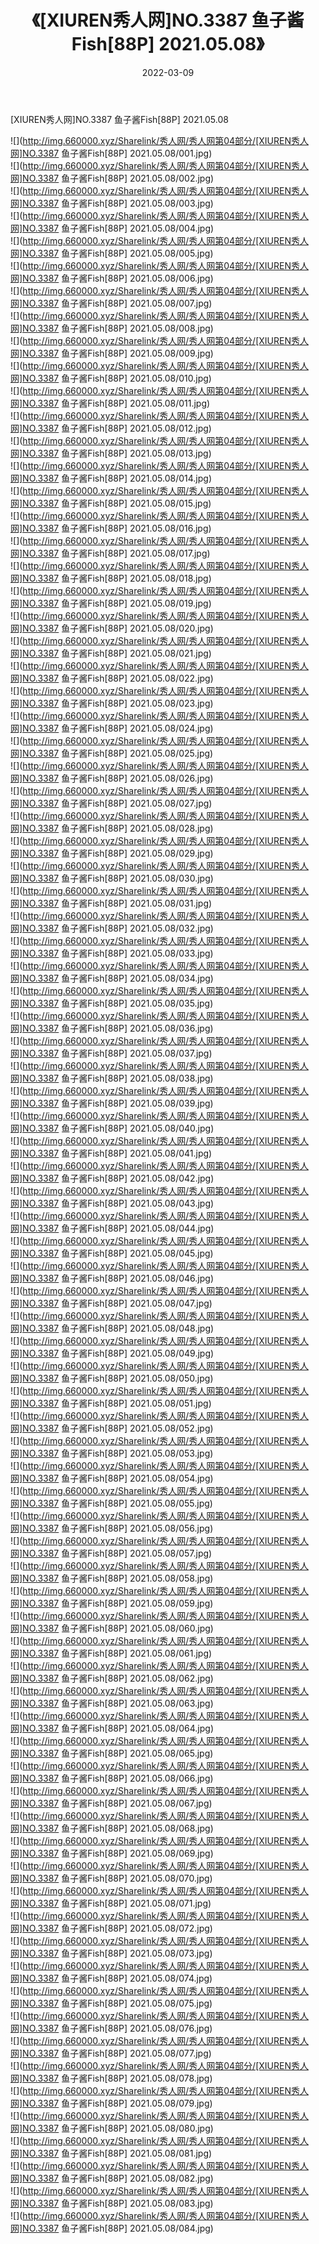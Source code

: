﻿---
layout: post
title:  《[XIUREN秀人网]NO.3387 鱼子酱Fish[88P] 2021.05.08》
date:   2022-03-09
img: http://img.660000.xyz/Sharelink/秀人网/秀人网第04部分/[XIUREN秀人网]NO.3387 鱼子酱Fish[88P] 2021.05.08/000.jpg
categories: [美女, 清纯, 唯美]
---

[XIUREN秀人网]NO.3387 鱼子酱Fish[88P] 2021.05.08

 ![](http://img.660000.xyz/Sharelink/秀人网/秀人网第04部分/[XIUREN秀人网]NO.3387 鱼子酱Fish[88P] 2021.05.08/001.jpg) <br>![](http://img.660000.xyz/Sharelink/秀人网/秀人网第04部分/[XIUREN秀人网]NO.3387 鱼子酱Fish[88P] 2021.05.08/002.jpg) <br>![](http://img.660000.xyz/Sharelink/秀人网/秀人网第04部分/[XIUREN秀人网]NO.3387 鱼子酱Fish[88P] 2021.05.08/003.jpg) <br>![](http://img.660000.xyz/Sharelink/秀人网/秀人网第04部分/[XIUREN秀人网]NO.3387 鱼子酱Fish[88P] 2021.05.08/004.jpg) <br>![](http://img.660000.xyz/Sharelink/秀人网/秀人网第04部分/[XIUREN秀人网]NO.3387 鱼子酱Fish[88P] 2021.05.08/005.jpg) <br>![](http://img.660000.xyz/Sharelink/秀人网/秀人网第04部分/[XIUREN秀人网]NO.3387 鱼子酱Fish[88P] 2021.05.08/006.jpg) <br>![](http://img.660000.xyz/Sharelink/秀人网/秀人网第04部分/[XIUREN秀人网]NO.3387 鱼子酱Fish[88P] 2021.05.08/007.jpg) <br>![](http://img.660000.xyz/Sharelink/秀人网/秀人网第04部分/[XIUREN秀人网]NO.3387 鱼子酱Fish[88P] 2021.05.08/008.jpg) <br>![](http://img.660000.xyz/Sharelink/秀人网/秀人网第04部分/[XIUREN秀人网]NO.3387 鱼子酱Fish[88P] 2021.05.08/009.jpg) <br>![](http://img.660000.xyz/Sharelink/秀人网/秀人网第04部分/[XIUREN秀人网]NO.3387 鱼子酱Fish[88P] 2021.05.08/010.jpg) <br>![](http://img.660000.xyz/Sharelink/秀人网/秀人网第04部分/[XIUREN秀人网]NO.3387 鱼子酱Fish[88P] 2021.05.08/011.jpg) <br>![](http://img.660000.xyz/Sharelink/秀人网/秀人网第04部分/[XIUREN秀人网]NO.3387 鱼子酱Fish[88P] 2021.05.08/012.jpg) <br>![](http://img.660000.xyz/Sharelink/秀人网/秀人网第04部分/[XIUREN秀人网]NO.3387 鱼子酱Fish[88P] 2021.05.08/013.jpg) <br>![](http://img.660000.xyz/Sharelink/秀人网/秀人网第04部分/[XIUREN秀人网]NO.3387 鱼子酱Fish[88P] 2021.05.08/014.jpg) <br>![](http://img.660000.xyz/Sharelink/秀人网/秀人网第04部分/[XIUREN秀人网]NO.3387 鱼子酱Fish[88P] 2021.05.08/015.jpg) <br>![](http://img.660000.xyz/Sharelink/秀人网/秀人网第04部分/[XIUREN秀人网]NO.3387 鱼子酱Fish[88P] 2021.05.08/016.jpg) <br>![](http://img.660000.xyz/Sharelink/秀人网/秀人网第04部分/[XIUREN秀人网]NO.3387 鱼子酱Fish[88P] 2021.05.08/017.jpg) <br>![](http://img.660000.xyz/Sharelink/秀人网/秀人网第04部分/[XIUREN秀人网]NO.3387 鱼子酱Fish[88P] 2021.05.08/018.jpg) <br>![](http://img.660000.xyz/Sharelink/秀人网/秀人网第04部分/[XIUREN秀人网]NO.3387 鱼子酱Fish[88P] 2021.05.08/019.jpg) <br>![](http://img.660000.xyz/Sharelink/秀人网/秀人网第04部分/[XIUREN秀人网]NO.3387 鱼子酱Fish[88P] 2021.05.08/020.jpg) <br>![](http://img.660000.xyz/Sharelink/秀人网/秀人网第04部分/[XIUREN秀人网]NO.3387 鱼子酱Fish[88P] 2021.05.08/021.jpg) <br>![](http://img.660000.xyz/Sharelink/秀人网/秀人网第04部分/[XIUREN秀人网]NO.3387 鱼子酱Fish[88P] 2021.05.08/022.jpg) <br>![](http://img.660000.xyz/Sharelink/秀人网/秀人网第04部分/[XIUREN秀人网]NO.3387 鱼子酱Fish[88P] 2021.05.08/023.jpg) <br>![](http://img.660000.xyz/Sharelink/秀人网/秀人网第04部分/[XIUREN秀人网]NO.3387 鱼子酱Fish[88P] 2021.05.08/024.jpg) <br>![](http://img.660000.xyz/Sharelink/秀人网/秀人网第04部分/[XIUREN秀人网]NO.3387 鱼子酱Fish[88P] 2021.05.08/025.jpg) <br>![](http://img.660000.xyz/Sharelink/秀人网/秀人网第04部分/[XIUREN秀人网]NO.3387 鱼子酱Fish[88P] 2021.05.08/026.jpg) <br>![](http://img.660000.xyz/Sharelink/秀人网/秀人网第04部分/[XIUREN秀人网]NO.3387 鱼子酱Fish[88P] 2021.05.08/027.jpg) <br>![](http://img.660000.xyz/Sharelink/秀人网/秀人网第04部分/[XIUREN秀人网]NO.3387 鱼子酱Fish[88P] 2021.05.08/028.jpg) <br>![](http://img.660000.xyz/Sharelink/秀人网/秀人网第04部分/[XIUREN秀人网]NO.3387 鱼子酱Fish[88P] 2021.05.08/029.jpg) <br>![](http://img.660000.xyz/Sharelink/秀人网/秀人网第04部分/[XIUREN秀人网]NO.3387 鱼子酱Fish[88P] 2021.05.08/030.jpg) <br>![](http://img.660000.xyz/Sharelink/秀人网/秀人网第04部分/[XIUREN秀人网]NO.3387 鱼子酱Fish[88P] 2021.05.08/031.jpg) <br>![](http://img.660000.xyz/Sharelink/秀人网/秀人网第04部分/[XIUREN秀人网]NO.3387 鱼子酱Fish[88P] 2021.05.08/032.jpg) <br>![](http://img.660000.xyz/Sharelink/秀人网/秀人网第04部分/[XIUREN秀人网]NO.3387 鱼子酱Fish[88P] 2021.05.08/033.jpg) <br>![](http://img.660000.xyz/Sharelink/秀人网/秀人网第04部分/[XIUREN秀人网]NO.3387 鱼子酱Fish[88P] 2021.05.08/034.jpg) <br>![](http://img.660000.xyz/Sharelink/秀人网/秀人网第04部分/[XIUREN秀人网]NO.3387 鱼子酱Fish[88P] 2021.05.08/035.jpg) <br>![](http://img.660000.xyz/Sharelink/秀人网/秀人网第04部分/[XIUREN秀人网]NO.3387 鱼子酱Fish[88P] 2021.05.08/036.jpg) <br>![](http://img.660000.xyz/Sharelink/秀人网/秀人网第04部分/[XIUREN秀人网]NO.3387 鱼子酱Fish[88P] 2021.05.08/037.jpg) <br>![](http://img.660000.xyz/Sharelink/秀人网/秀人网第04部分/[XIUREN秀人网]NO.3387 鱼子酱Fish[88P] 2021.05.08/038.jpg) <br>![](http://img.660000.xyz/Sharelink/秀人网/秀人网第04部分/[XIUREN秀人网]NO.3387 鱼子酱Fish[88P] 2021.05.08/039.jpg) <br>![](http://img.660000.xyz/Sharelink/秀人网/秀人网第04部分/[XIUREN秀人网]NO.3387 鱼子酱Fish[88P] 2021.05.08/040.jpg) <br>![](http://img.660000.xyz/Sharelink/秀人网/秀人网第04部分/[XIUREN秀人网]NO.3387 鱼子酱Fish[88P] 2021.05.08/041.jpg) <br>![](http://img.660000.xyz/Sharelink/秀人网/秀人网第04部分/[XIUREN秀人网]NO.3387 鱼子酱Fish[88P] 2021.05.08/042.jpg) <br>![](http://img.660000.xyz/Sharelink/秀人网/秀人网第04部分/[XIUREN秀人网]NO.3387 鱼子酱Fish[88P] 2021.05.08/043.jpg) <br>![](http://img.660000.xyz/Sharelink/秀人网/秀人网第04部分/[XIUREN秀人网]NO.3387 鱼子酱Fish[88P] 2021.05.08/044.jpg) <br>![](http://img.660000.xyz/Sharelink/秀人网/秀人网第04部分/[XIUREN秀人网]NO.3387 鱼子酱Fish[88P] 2021.05.08/045.jpg) <br>![](http://img.660000.xyz/Sharelink/秀人网/秀人网第04部分/[XIUREN秀人网]NO.3387 鱼子酱Fish[88P] 2021.05.08/046.jpg) <br>![](http://img.660000.xyz/Sharelink/秀人网/秀人网第04部分/[XIUREN秀人网]NO.3387 鱼子酱Fish[88P] 2021.05.08/047.jpg) <br>![](http://img.660000.xyz/Sharelink/秀人网/秀人网第04部分/[XIUREN秀人网]NO.3387 鱼子酱Fish[88P] 2021.05.08/048.jpg) <br>![](http://img.660000.xyz/Sharelink/秀人网/秀人网第04部分/[XIUREN秀人网]NO.3387 鱼子酱Fish[88P] 2021.05.08/049.jpg) <br>![](http://img.660000.xyz/Sharelink/秀人网/秀人网第04部分/[XIUREN秀人网]NO.3387 鱼子酱Fish[88P] 2021.05.08/050.jpg) <br>![](http://img.660000.xyz/Sharelink/秀人网/秀人网第04部分/[XIUREN秀人网]NO.3387 鱼子酱Fish[88P] 2021.05.08/051.jpg) <br>![](http://img.660000.xyz/Sharelink/秀人网/秀人网第04部分/[XIUREN秀人网]NO.3387 鱼子酱Fish[88P] 2021.05.08/052.jpg) <br>![](http://img.660000.xyz/Sharelink/秀人网/秀人网第04部分/[XIUREN秀人网]NO.3387 鱼子酱Fish[88P] 2021.05.08/053.jpg) <br>![](http://img.660000.xyz/Sharelink/秀人网/秀人网第04部分/[XIUREN秀人网]NO.3387 鱼子酱Fish[88P] 2021.05.08/054.jpg) <br>![](http://img.660000.xyz/Sharelink/秀人网/秀人网第04部分/[XIUREN秀人网]NO.3387 鱼子酱Fish[88P] 2021.05.08/055.jpg) <br>![](http://img.660000.xyz/Sharelink/秀人网/秀人网第04部分/[XIUREN秀人网]NO.3387 鱼子酱Fish[88P] 2021.05.08/056.jpg) <br>![](http://img.660000.xyz/Sharelink/秀人网/秀人网第04部分/[XIUREN秀人网]NO.3387 鱼子酱Fish[88P] 2021.05.08/057.jpg) <br>![](http://img.660000.xyz/Sharelink/秀人网/秀人网第04部分/[XIUREN秀人网]NO.3387 鱼子酱Fish[88P] 2021.05.08/058.jpg) <br>![](http://img.660000.xyz/Sharelink/秀人网/秀人网第04部分/[XIUREN秀人网]NO.3387 鱼子酱Fish[88P] 2021.05.08/059.jpg) <br>![](http://img.660000.xyz/Sharelink/秀人网/秀人网第04部分/[XIUREN秀人网]NO.3387 鱼子酱Fish[88P] 2021.05.08/060.jpg) <br>![](http://img.660000.xyz/Sharelink/秀人网/秀人网第04部分/[XIUREN秀人网]NO.3387 鱼子酱Fish[88P] 2021.05.08/061.jpg) <br>![](http://img.660000.xyz/Sharelink/秀人网/秀人网第04部分/[XIUREN秀人网]NO.3387 鱼子酱Fish[88P] 2021.05.08/062.jpg) <br>![](http://img.660000.xyz/Sharelink/秀人网/秀人网第04部分/[XIUREN秀人网]NO.3387 鱼子酱Fish[88P] 2021.05.08/063.jpg) <br>![](http://img.660000.xyz/Sharelink/秀人网/秀人网第04部分/[XIUREN秀人网]NO.3387 鱼子酱Fish[88P] 2021.05.08/064.jpg) <br>![](http://img.660000.xyz/Sharelink/秀人网/秀人网第04部分/[XIUREN秀人网]NO.3387 鱼子酱Fish[88P] 2021.05.08/065.jpg) <br>![](http://img.660000.xyz/Sharelink/秀人网/秀人网第04部分/[XIUREN秀人网]NO.3387 鱼子酱Fish[88P] 2021.05.08/066.jpg) <br>![](http://img.660000.xyz/Sharelink/秀人网/秀人网第04部分/[XIUREN秀人网]NO.3387 鱼子酱Fish[88P] 2021.05.08/067.jpg) <br>![](http://img.660000.xyz/Sharelink/秀人网/秀人网第04部分/[XIUREN秀人网]NO.3387 鱼子酱Fish[88P] 2021.05.08/068.jpg) <br>![](http://img.660000.xyz/Sharelink/秀人网/秀人网第04部分/[XIUREN秀人网]NO.3387 鱼子酱Fish[88P] 2021.05.08/069.jpg) <br>![](http://img.660000.xyz/Sharelink/秀人网/秀人网第04部分/[XIUREN秀人网]NO.3387 鱼子酱Fish[88P] 2021.05.08/070.jpg) <br>![](http://img.660000.xyz/Sharelink/秀人网/秀人网第04部分/[XIUREN秀人网]NO.3387 鱼子酱Fish[88P] 2021.05.08/071.jpg) <br>![](http://img.660000.xyz/Sharelink/秀人网/秀人网第04部分/[XIUREN秀人网]NO.3387 鱼子酱Fish[88P] 2021.05.08/072.jpg) <br>![](http://img.660000.xyz/Sharelink/秀人网/秀人网第04部分/[XIUREN秀人网]NO.3387 鱼子酱Fish[88P] 2021.05.08/073.jpg) <br>![](http://img.660000.xyz/Sharelink/秀人网/秀人网第04部分/[XIUREN秀人网]NO.3387 鱼子酱Fish[88P] 2021.05.08/074.jpg) <br>![](http://img.660000.xyz/Sharelink/秀人网/秀人网第04部分/[XIUREN秀人网]NO.3387 鱼子酱Fish[88P] 2021.05.08/075.jpg) <br>![](http://img.660000.xyz/Sharelink/秀人网/秀人网第04部分/[XIUREN秀人网]NO.3387 鱼子酱Fish[88P] 2021.05.08/076.jpg) <br>![](http://img.660000.xyz/Sharelink/秀人网/秀人网第04部分/[XIUREN秀人网]NO.3387 鱼子酱Fish[88P] 2021.05.08/077.jpg) <br>![](http://img.660000.xyz/Sharelink/秀人网/秀人网第04部分/[XIUREN秀人网]NO.3387 鱼子酱Fish[88P] 2021.05.08/078.jpg) <br>![](http://img.660000.xyz/Sharelink/秀人网/秀人网第04部分/[XIUREN秀人网]NO.3387 鱼子酱Fish[88P] 2021.05.08/079.jpg) <br>![](http://img.660000.xyz/Sharelink/秀人网/秀人网第04部分/[XIUREN秀人网]NO.3387 鱼子酱Fish[88P] 2021.05.08/080.jpg) <br>![](http://img.660000.xyz/Sharelink/秀人网/秀人网第04部分/[XIUREN秀人网]NO.3387 鱼子酱Fish[88P] 2021.05.08/081.jpg) <br>![](http://img.660000.xyz/Sharelink/秀人网/秀人网第04部分/[XIUREN秀人网]NO.3387 鱼子酱Fish[88P] 2021.05.08/082.jpg) <br>![](http://img.660000.xyz/Sharelink/秀人网/秀人网第04部分/[XIUREN秀人网]NO.3387 鱼子酱Fish[88P] 2021.05.08/083.jpg) <br>![](http://img.660000.xyz/Sharelink/秀人网/秀人网第04部分/[XIUREN秀人网]NO.3387 鱼子酱Fish[88P] 2021.05.08/084.jpg) <br>